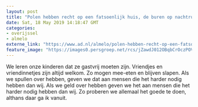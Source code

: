 ```yaml
---
layout: post
title: "Polen hebben recht op een fatsoenlijk huis, de buren op nachtrust"
date: Sat, 18 May 2019 14:18:47 GMT
categories: 
- overijssel 
- almelo 
externe_link: "https://www.ad.nl/almelo/polen-hebben-recht-op-een-fatsoenlijk-huis-de-buren-op-nachtrust~aaaf3fbc/"
feature_image: "https://images0.persgroep.net/rcs/jZawdJ012OBqbCrOczPOVbDpNW0/diocontent/142675416/_fitwidth/400/?appId=21791a8992982cd8da851550a453bd7f&quality=0.7"
---
```


We leren onze kinderen dat ze gastvrij moeten zijn. Vriendjes en vriendinnetjes zijn altijd welkom. Zo mogen mee-eten en blijven slapen. Als we spullen over hebben, geven we dat aan mensen die het harder nodig hebben dan wij. Als we geld over hebben geven we het aan mensen die het harder nodig hebben dan wij. Zo proberen we allemaal het goede te doen, althans daar ga ik vanuit.
